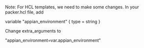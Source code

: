 Note: For HCL templates, we need to make some changes. In your packer.hcl file, add 

variable "appian_environment" {
  type =   string
}

Change extra_arguments to 

"appian_environment=var.appian_environment"
